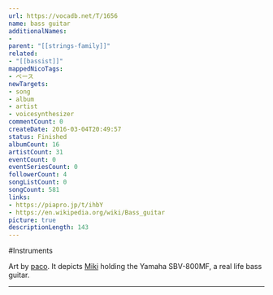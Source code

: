 ```yaml
---
url: https://vocadb.net/T/1656
name: bass guitar
additionalNames: 
- 
parent: "[[strings-family]]"
related:
- "[[bassist]]"
mappedNicoTags:
- ベース
newTargets:
- song
- album
- artist
- voicesynthesizer
commentCount: 0
createDate: 2016-03-04T20:49:57
status: Finished
albumCount: 16
artistCount: 31
eventCount: 0
eventSeriesCount: 0
followerCount: 4
songListCount: 0
songCount: 581
links: 
- https://piapro.jp/t/ihbY
- https://en.wikipedia.org/wiki/Bass_guitar
picture: true
descriptionLength: 143
---
```


#Instruments

Art by [paco](https://vocadb.net/Ar/18390). It depicts [Miki](https://vocadb.net/Ar/146) holding the Yamaha SBV-800MF, a real life bass guitar.

---

